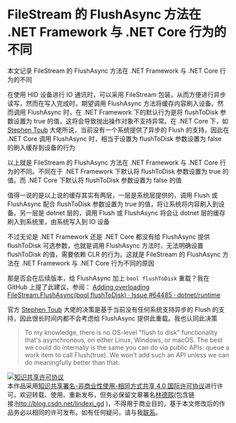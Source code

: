 
# FileStream 的 FlushAsync 方法在 .NET Framework 与 .NET Core 行为的不同

本文记录 FileStream 的 FlushAsync 方法在 .NET Framework 与 .NET Core 行为的不同

<!--more-->


<!-- CreateTime:2022/2/7 8:56:20 -->

<!-- 发布 -->

在使用 HID 设备进行 IO 通讯时，可以采用 FileStream 包装，从而方便进行异步读写，然而在写入完成时，期望调用 FlushAsync 方法将缓存内容刷入设备。然而调用 FlushAsync 时，在 .NET Framework 下的默认行为是将 flushToDisk 参数设置为 true 的值，这将会导致抛出操作对象不支持异常。在 .NET Core 下，如 [Stephen Toub](https://github.com/stephentoub ) 大佬所说，当前没有一个系统提供了异步的 Flush 的支持，因此在 .NET Core 调用 FlushAsync 时，相当于设置为 flushToDisk 参数设置为 false 的刷入缓存到设备的行为

以上就是 FileStream 的 FlushAsync 方法在 .NET Framework 与 .NET Core 行为的不同。不同在于 .NET Framework 下默认将 flushToDisk 参数设置为 true 的值。而 .NET Core 下默认将 flushToDisk 参数设置为 false 的值

值得一说的是以上说的缓存其实有两层，一层是系统层提供的，调用 Flush 或 FlushAsync 配合 flushToDisk 参数设置为 true 的值，将让系统将内容刷入到设备。另一层是 dotnet 层的，调用 Flush 或 FlushAsync 将会让 dotnet 层的缓存刷入到系统里，由系统写入到 IO 设备

不过无论是 .NET Framework 还是 .NET Core 都没有给 FlushAsync 提供 flushToDisk 可选参数，也就是调用 FlushAsync 方法时，无法明确设置 flushToDisk 的值，需要依赖 CLR 的行为。这就是 FileStream 的 FlushAsync 方法在 .NET Framework 与 .NET Core 行为不同的原因

那是否会在后续版本，给 FlushAsync 加上 `bool flushToDisk` 重载？我在 GitHub 上提了此建议，参阅： [Adding overloading FileStream.FlushAsync(bool flushToDisk) · Issue #64485 · dotnet/runtime](https://github.com/dotnet/runtime/issues/64485 )

官方 [Stephen Toub](https://github.com/stephentoub ) 大佬的决策是基于当前没有任何系统支持异步的 Flush 的支持，因此很长时间内都不会考虑给 FlushAsync 提供此重载。我也认同此决策

> To my knowledge, there is no OS-level "flush to disk" functionality that's asynchronous, on either Linux, Windows, or macOS. The best we could do internally is the same you can do via public APIs: queue a work item to call Flush(true). We won't add such an API unless we can do meaningfully better than that.






<a rel="license" href="http://creativecommons.org/licenses/by-nc-sa/4.0/"><img alt="知识共享许可协议" style="border-width:0" src="https://licensebuttons.net/l/by-nc-sa/4.0/88x31.png" /></a><br />本作品采用<a rel="license" href="http://creativecommons.org/licenses/by-nc-sa/4.0/">知识共享署名-非商业性使用-相同方式共享 4.0 国际许可协议</a>进行许可。欢迎转载、使用、重新发布，但务必保留文章署名[林德熙](http://blog.csdn.net/lindexi_gd)(包含链接:http://blog.csdn.net/lindexi_gd )，不得用于商业目的，基于本文修改后的作品务必以相同的许可发布。如有任何疑问，请与我[联系](mailto:lindexi_gd@163.com)。